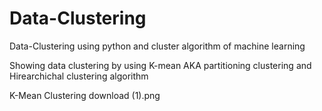 # Data-Clustering
Data-Clustering using python and cluster algorithm of machine learning

Showing data clustering by using K-mean AKA partitioning clustering and Hirearchichal clustering algorithm

K-Mean Clustering
download (1).png
